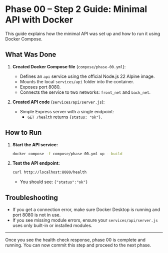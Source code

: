 # Phase 00 – Step 2 Guide: Minimal API with Docker

This guide explains how the minimal API was set up and how to run it using Docker Compose.

## What Was Done

1. **Created Docker Compose file** (`compose/phase-00.yml`):

   - Defines an `api` service using the official Node.js 22 Alpine image.
   - Mounts the local `services/api` folder into the container.
   - Exposes port 8080.
   - Connects the service to two networks: `front_net` and `back_net`.

2. **Created API code** (`services/api/server.js`):
   - Simple Express server with a single endpoint:
     - `GET /health` returns `{status: "ok"}`.

## How to Run

1. **Start the API service:**
   ```bash
   docker compose -f compose/phase-00.yml up --build
   ```
2. **Test the API endpoint:**
   ```bash
   curl http://localhost:8080/health
   ```
   - You should see: `{"status":"ok"}`

## Troubleshooting

- If you get a connection error, make sure Docker Desktop is running and port 8080 is not in use.
- If you see missing module errors, ensure your `services/api/server.js` uses only built-in or installed modules.

---

Once you see the health check response, phase 00 is complete and running. You can now commit this step and proceed to the next phase.

